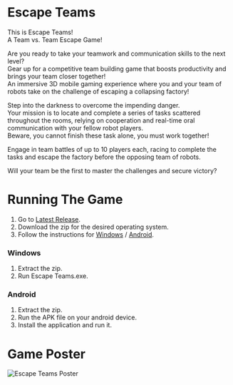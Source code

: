 # Escape Teams
This is Escape Teams!  
A Team vs. Team Escape Game!  
  
Are you ready to take your teamwork and communication skills to the next level?  
Gear up for a competitive team building game that boosts productivity and brings your team closer together!  
An immersive 3D mobile gaming experience where you and your team of robots take on the challenge of escaping a collapsing factory!  
  
Step into the darkness to overcome the impending danger.  
Your mission is to locate and complete a series of tasks scattered throughout the rooms, relying on cooperation and real-time oral communication with your fellow robot players.  
Beware, you cannot finish these task alone, you must work together!  
  
Engage in team battles of up to 10 players each, racing to complete the tasks and escape the factory before the opposing team of robots.  
  
Will your team be the first to master the challenges and secure victory?

# Running The Game
1. Go to [Latest Release](https://github.com/EinavYoni/Escape-Teams/releases/latest).
2. Download the zip for the desired operating system.
3. Follow the instructions for [Windows](https://github.com/EinavYoni/Escape-Teams#windows) / [Android](https://github.com/EinavYoni/Escape-Teams#android).

### Windows
1. Extract the zip.
2. Run Escape Teams.exe.

### Android
1. Extract the zip.
2. Run the APK file on your android device.
3. Install the application and run it.

# Game Poster
![Escape Teams Poster](https://github.com/EinavYoni/Escape-Teams/assets/103203329/3b7d509c-5a9e-42cb-881b-2ec75734f71b)
